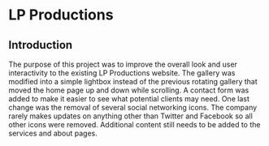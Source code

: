 # LP Productions

## Introduction

The purpose of this project was to improve the overall look and user interactivity to the existing LP Productions website. The gallery was modified into a simple lightbox instead of the previous rotating gallery that moved the home page up and down while scrolling. A contact form was added to make it easier to see what potential clients may need. One last change was the removal of several social networking icons. The company rarely makes updates on anything other than Twitter and Facebook so all other icons were removed. Additional content still needs to be added to the services and about pages.
